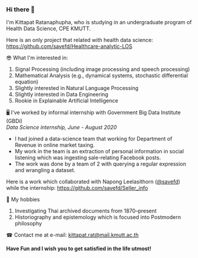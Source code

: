 ### Hi there 👋
I'm Kittapat Ratanaphupha, who is studying in an undergraduate program of Health Data Science, CPE KMUTT.

Here is an only project that related with health data science: https://github.com/savefd/Healthcare-analytic-LOS

😎 What I'm interested in:
1. Signal Processing (including image processing and speech processing)
2. Mathematical Analysis (e.g., dynamical systems, stochastic differential equation)
3. Slightly interested in Natural Language Processing
4. Slightly interested in Data Engineering
5. Rookie in Explainable Artificial Intelligence

🖥 I've worked by informal internship with Government Big Data Institute (GBDi) <br>
*Data Science internship, June - August 2020*
-	I had joined a data-science team that working for Department of Revenue in online market taxing.
-	My work in the team is an extraction of personal information in social listening which was ingesting sale-relating Facebook posts.
-	The work was done by a team of 2 with querying a regular expression and wrangling a dataset.

Here is a work which collaborated with Napong Leelasithorn ([@savefd](https://github.com/savefd)) while the internship: https://github.com/savefd/Seller_info

🍁 My hobbies
1. Investigating Thai archived documents from 1870–present
2. Historiography and epistemology which is focused into Postmodern philosophy

☎ Contact me at e-mail: kittapat.rat@mail.kmutt.ac.th

#### Have Fun and I wish you to get satisfied in the life utmost!

